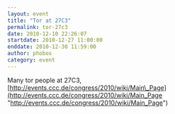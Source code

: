 ```yaml
---
layout: event
title: "Tor at 27C3"
permalink: tor-27c3
date: 2010-12-10 22:26:07
startdate: 2010-12-27 11:00:00
enddate: 2010-12-30 11:59:00
author: phobos
category: event
---
```


Many tor people at 27C3, [http://events.ccc.de/congress/2010/wiki/Main\_Page](http://events.ccc.de/congress/2010/wiki/Main_Page "http://events.ccc.de/congress/2010/wiki/Main_Page")
